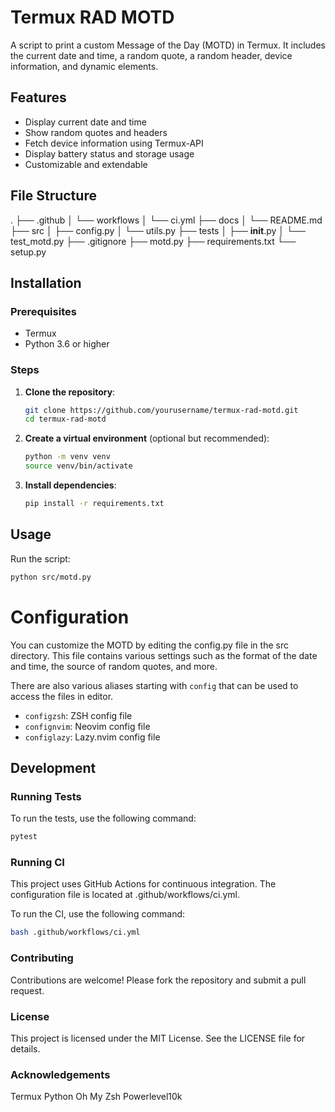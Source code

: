 # Termux RAD MOTD

A script to print a custom Message of the Day (MOTD) in Termux. It includes the current date and time, a random quote, a random header, device information, and dynamic elements.

## Features
- Display current date and time
- Show random quotes and headers
- Fetch device information using Termux-API
- Display battery status and storage usage
- Customizable and extendable

## File Structure
.
├── .github
│   └── workflows
│       └── ci.yml
├── docs
│   └── README.md
├── src
│   ├── config.py
│   └── utils.py
├── tests
│   ├── __init__.py
│   └── test_motd.py
├── .gitignore
├── motd.py
├── requirements.txt
└── setup.py

## Installation

### Prerequisites
- Termux
- Python 3.6 or higher

### Steps
1. **Clone the repository**:
    ```sh
    git clone https://github.com/yourusername/termux-rad-motd.git
    cd termux-rad-motd
    ```

2. **Create a virtual environment** (optional but recommended):
    ```sh
    python -m venv venv
    source venv/bin/activate
    ```

3. **Install dependencies**:
    ```sh
    pip install -r requirements.txt
    ```

## Usage
Run the script:
```sh
python src/motd.py
```
# Configuration

You can customize the MOTD by editing the config.py file in the src directory. This file contains various settings such as the format of the date and time, the source of random quotes, and more.

There are also various aliases starting with `config` that can be used to access the files in editor.
- `configzsh`: ZSH config file
- `confignvim`: Neovim config file
- `configlazy`: Lazy.nvim config file

## Development

### Running Tests
To run the tests, use the following command:
```sh
pytest
```

### Running CI
This project uses GitHub Actions for continuous integration.
The configuration file is located at .github/workflows/ci.yml.

To run the CI, use the following command:
```sh
bash .github/workflows/ci.yml
```

### Contributing
Contributions are welcome! Please fork the repository and submit a pull request.

### License
This project is licensed under the MIT License. See the LICENSE file for details.

### Acknowledgements
Termux
Python
Oh My Zsh
Powerlevel10k
